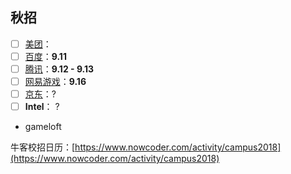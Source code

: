 
## 秋招
- [ ] [美团](http://campus.meituan.com)：
- [ ] [百度](http://talent.baidu.com/external/baidu/campus.html#/campus)：**9.11**
- [ ] [腾讯](http://join.qq.com/index.php)：**9.12 - 9.13**
- [ ] [网易游戏](http://game.campus.163.com/xiaoyuan/zhiwei/zaixian/jsl/2017/08/07/26593_699165.html#jobList)：**9.16**
- [ ] [京东](http://campus.jd.com/)：?
- [ ] **Intel**： ?
* gameloft


牛客校招日历：[https://www.nowcoder.com/activity/campus2018](https://www.nowcoder.com/activity/campus2018)
